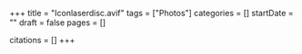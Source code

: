 +++
title = "Iconlaserdisc.avif"
tags = ["Photos"]
categories = []
startDate = ""
draft = false
pages = []

citations = []
+++
